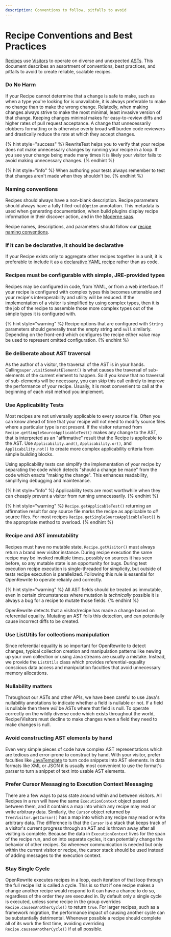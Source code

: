 ```yaml
---
description: Conventions to follow, pitfalls to avoid
---
```


# Recipe Conventions and Best Practices

[Recipes](../concepts-and-explanations/recipes.md) use [Visitors](../concepts-and-explanations/visitors.md) to operate on diverse and unexpected [ASTs](../concepts-and-explanations/abstract-syntax-trees.md). This document describes an assortment of conventions, best practices, and pitfalls to avoid to create reliable, scalable recipes.

### Do No Harm

If your Recipe cannot determine that a change is safe to make, such as when a type you're looking for is unavailable, it is always preferable to make no change than to make the wrong change. Relatedly, when making changes always strive to make the most minimal, least invasive version of that change. Keeping changes minimal makes for easy-to-review diffs and higher rates of pull request acceptance. A change that unnecessarily clobbers formatting or is otherwise overly broad will burden code reviewers and drastically reduce the rate at which they accept changes.

{% hint style="success" %}
RewriteTest helps you to verify that your recipe does not make unnecessary changes by running your recipe in a loop. If you see your change being made many times it is likely your visitor fails to avoid making unnecessary changes.
{% endhint %}

{% hint style="info" %}
When authoring your tests always remember to test that changes aren't made when they shouldn't be.
{% endhint %}

### Naming conventions

Recipes should always have a non-blank description. Recipe parameters should always have a fully filled-out `@Option` annotation. This metadata is used when generating documentation, when build plugins display recipe information in their discover action, and in the [Moderne saas](https://app.gitbook.com/s/JC9dRbwVINQjAyoDyBuW/alerts).

Recipe names, descriptions, and parameters should follow our [recipe naming conventions](https://github.com/openrewrite/rewrite/blob/main/doc/adr/0002-recipe-naming.md).

### If it can be declarative, it should be declarative

If your Recipe exists only to aggregate other recipes together in a unit, it is preferable to include it as a [declarative YAML recipe](../reference/yaml-format-reference.md) rather than as code.

### Recipes must be configurable with simple, JRE-provided types

Recipes may be configured in code, from YAML, or from a web interface. If your recipe is configured with complex types this becomes untenable and your recipe's interoperability and utility will be reduced. If the implementation of a visitor is simplified by using complex types, then it is the job of the recipe to assemble those more complex types out of the simple types it is configured with.

{% hint style="warning" %}
Recipe options that are configured with `String` parameters should generally treat the empty string and `null` similarly. Depending on the front-end which configures the recipe either value may be used to represent omitted configuration.
{% endhint %}

### Be deliberate about AST traversal

As the author of a visitor, the traversal of the AST is in your hands. Calling`super.visitSomeAstElement()` is what causes the traversal of sub-elements of the current element to happen. So if you know that no traversal of sub-elements will be necessary, you can skip this call entirely to improve the performance of your recipe. Usually, it is most convenient to call at the beginning of each visit method you implement.

### Use Applicability Tests

Most recipes are not universally applicable to every source file. Often you can know ahead of time that your recipe will not need to modify source files where a particular type is not present. If the visitor returned from `Recipe.getSingleSourceApplicableTest()` makes any change to the AST, that is interpreted as an "affirmative" result that the Recipe is applicable to the AST. Use `Applicability.and()`, `Applicability.or()`, and `Applicability.not()` to create more complex applicability criteria from simple building blocks.

Using applicability tests can simplify the implementation of your recipe by separating the code which detects "should a change be made" from the code which enacts "making the change". This enhances readability, simplifying debugging and maintenance.

{% hint style="info" %}
Applicability tests are most worthwhile when they can cheaply prevent a visitor from running unnecessarily.
{% endhint %}

{% hint style="warning" %}
`Recipe.getApplicableTest()` returning an affirmative result for _any_ source file marks the recipe as applicable to _all_ source files. For most recipes `Recipe.getSingleSourceApplicableTest()` is the appropriate method to overload.
{% endhint %}

### Recipe and AST immutability

Recipes must have no mutable state. `Recipe.getVisitor()` must always return a brand new visitor instance. During recipe execution the same recipe may be invoked multiple times, possibly on sources it has seen before, so any mutable state is an opportunity for bugs. During test execution recipe execution is single-threaded for simplicity, but outside of tests recipe execution is parallelized. Following this rule is essential for OpenRewrite to operate reliably and correctly.

{% hint style="warning" %}
All AST fields should be treated as immutable, even in certain circumstances where mutation is _technically_ possible it is always a bug for a recipe to mutate those fields.
{% endhint %}

OpenRewrite detects that a visitor/recipe has made a change based on referential equality. Mutating an AST foils this detection, and can potentially cause incorrect diffs to be created.

### Use ListUtils for collections manipulation

Since referential equality is so important for OpenRewrite to detect changes, typical collection creation and manipulation patterns like newing up your own collection or using Java streams are usually a mistake. Instead, we provide the `ListUtils` class which provides referential-equality conscious data access and manipulation faculties that avoid unnecessary memory allocations.

### Nullability matters

Throughout our ASTs and other APIs, we have been careful to use Java's nullability annotations to indicate whether a field is nullable or not. If a field is nullable then there _will_ be ASTs where that field is null. To operate correctly on the wildly diverse code which exists throughout the world, Recipe/Visitors must decline to make changes when a field they need to make changes is null.

### Avoid constructing AST elements by hand

Even very simple pieces of code have complex AST representations which are tedious and error-prone to construct by hand. With your visitor, prefer faculties like [JavaTemplate](../concepts-and-explanations/javatemplate.md) to turn code snippets into AST elements. In data formats like XML or JSON it is usually most convenient to use the format's parser to turn a snippet of text into usable AST elements.

### Prefer Cursor Messaging to Execution Context Messaging

There are a few ways to pass state around within and between visitors. All Recipes in a run will have the same `ExecutionContext` object passed between them, and it contains a map into which any recipe may read or write arbitrary data. Similarly, the `Cursor` object returned by `TreeVisitor.getCursor()` has a map into which any recipe may read or write arbitrary data. The difference is that the `Cursor` is a stack that keeps track of a visitor's current progress through an AST and is thrown away after all visiting is complete. Because the data in `ExecutionContext` lives for the span of the recipe run, and on into separate cycles, it can potentially change the behavior of other recipes. So whenever communication is needed but only within the current visitor or recipe, the cursor stack should be used instead of adding messages to the execution context.

### Stay Single Cycle

OpenRewrite executes recipes in a loop, each iteration of that loop through the full recipe list is called a cycle. This is so that if one recipe makes a change another recipe would respond to it can have a chance to do so, regardless of the order they are executed in. By default only a single cycle is executed, unless some recipe in the group overrides `Recipe.causesAnotherCycle()` to return `true`. For larger recipes, such as a framework migration, the performance impact of causing another cycle can be substantially detrimental. Whenever possible a recipe should complete all of its work the first time, avoiding overriding `Recipe.causesAnotherCycle()` if at all possible.
